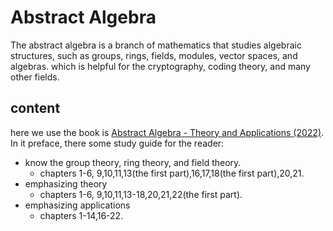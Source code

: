 # Abstract Algebra

The abstract algebra is a branch of mathematics that studies algebraic structures, such as groups, rings, fields, modules, vector spaces, and algebras. which is helpful for the cryptography, coding theory, and many other fields.

## content

here we use the book is [Abstract Algebra - Theory and Applications (2022)](<../res/Abstract Algebra - Theory and Applications.pdf>). In it preface, there some study guide for the reader:

- know the group theory, ring theory, and field theory.
  - chapters 1-6, 9,10,11,13(the first part),16,17,18(the first part),20,21.
- emphasizing theory
  - chapters 1-6, 9,10,11,13-18,20,21,22(the first part).
- emphasizing applications
  - chapters 1-14,16-22.
